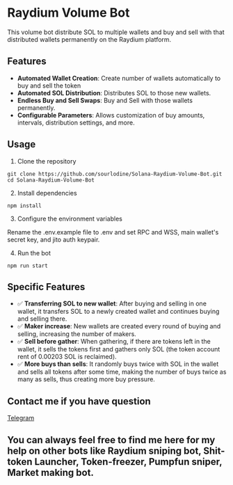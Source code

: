 # Raydium Volume Bot

This volume bot distribute SOL to multiple wallets and buy and sell with that distributed wallets permanently on the Raydium platform.

## Features

- **Automated Wallet Creation**: Create number of wallets automatically to buy and sell the token
- **Automated SOL Distribution**: Distributes SOL to those new wallets.
- **Endless Buy and Sell Swaps**: Buy and Sell with those wallets permanently.
- **Configurable Parameters**: Allows customization of buy amounts, intervals, distribution settings, and more.

## Usage
1. Clone the repository
```
git clone https://github.com/sourlodine/Solana-Raydium-Volume-Bot.git
cd Solana-Raydium-Volume-Bot
```
2. Install dependencies
```
npm install
```
3. Configure the environment variables

Rename the .env.example file to .env and set RPC and WSS, main wallet's secret key, and jito auth keypair.

4. Run the bot

```
npm run start
```


## Specific Features
- ✅ **Transferring SOL to new wallet**: After buying and selling in one wallet, it transfers SOL to a newly created wallet and continues buying and selling there.
- ✅ **Maker increase**: New wallets are created every round of buying and selling, increasing the number of makers.
- ✅ **Sell before gather**: When gathering, if there are tokens left in the wallet, it sells the tokens first and gathers only SOL (the token account rent of 0.00203 SOL is reclaimed).
- ✅ **More buys than sells**: It randomly buys twice with SOL in the wallet and sells all tokens after some time, making the number of buys twice as many as sells, thus creating more buy pressure.

## Contact me if you have question

[Telegram](https://t.me/evilgon_dev)

## You can always feel free to find me here for my help on other bots like Raydium sniping bot, Shit-token Launcher, Token-freezer, Pumpfun sniper, Market making bot.
